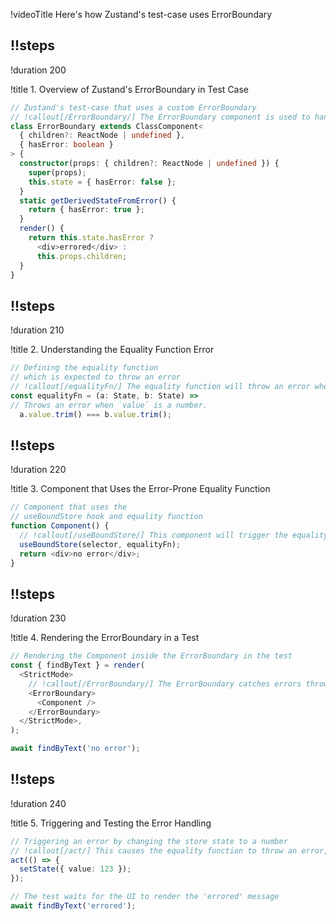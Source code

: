 !videoTitle Here's how Zustand's test-case uses ErrorBoundary

## !!steps

!duration 200

!title 1. Overview of Zustand's ErrorBoundary in Test Case

```ts ! zustand/tests/basic.test.tsx
// Zustand's test-case that uses a custom ErrorBoundary
// !callout[/ErrorBoundary/] The ErrorBoundary component is used to handle errors thrown inside the equality function in Zustand's test.
class ErrorBoundary extends ClassComponent<
  { children?: ReactNode | undefined },
  { hasError: boolean }
> {
  constructor(props: { children?: ReactNode | undefined }) {
    super(props);
    this.state = { hasError: false };
  }
  static getDerivedStateFromError() {
    return { hasError: true };
  }
  render() {
    return this.state.hasError ? 
      <div>errored</div> : 
      this.props.children;
  }
}
```

## !!steps

!duration 210

!title 2. Understanding the Equality Function Error

```ts ! zustand/tests/basic.test.tsx
// Defining the equality function 
// which is expected to throw an error
// !callout[/equalityFn/] The equality function will throw an error when `value` is not a string.
const equalityFn = (a: State, b: State) =>
// Throws an error when `value` is a number.
  a.value.trim() === b.value.trim(); 
```

## !!steps

!duration 220

!title 3. Component that Uses the Error-Prone Equality Function

```ts ! zustand/tests/basic.test.tsx
// Component that uses the 
// useBoundStore hook and equality function
function Component() {
  // !callout[/useBoundStore/] This component will trigger the equality function in the Zustand store.
  useBoundStore(selector, equalityFn);
  return <div>no error</div>;
}
```

## !!steps

!duration 230

!title 4. Rendering the ErrorBoundary in a Test

```ts ! zustand/tests/basic.test.tsx
// Rendering the Component inside the ErrorBoundary in the test
const { findByText } = render(
  <StrictMode>
    // !callout[/ErrorBoundary/] The ErrorBoundary catches errors thrown in the equality function during this test.
    <ErrorBoundary>
      <Component />
    </ErrorBoundary>
  </StrictMode>,
);

await findByText('no error');
```

## !!steps

!duration 240

!title 5. Triggering and Testing the Error Handling

```ts ! zustand/tests/basic.test.tsx
// Triggering an error by changing the store state to a number
// !callout[/act/] This causes the equality function to throw an error, which is caught by the ErrorBoundary.
act(() => {
  setState({ value: 123 });
});

// The test waits for the UI to render the 'errored' message
await findByText('errored');
```